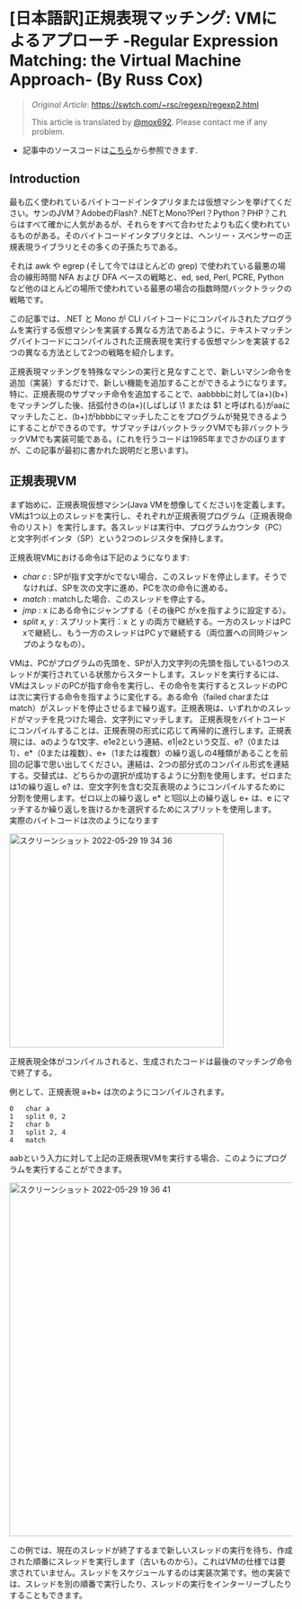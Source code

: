# [日本語訳]正規表現マッチング: VMによるアプローチ -Regular Expression Matching: the Virtual Machine Approach- (By Russ Cox)
> *Original Article*: https://swtch.com/~rsc/regexp/regexp2.html
> 
> This article is translated by [@mox692](https://twitter.com/mox692). Please contact me if any problem.

* 記事中のソースコードは[こちら](https://swtch.com/~rsc/regexp/)から参照できます.


## Introduction
最も広く使われているバイトコードインタプリタまたは仮想マシンを挙げてください。サンのJVM？AdobeのFlash? .NETとMono?Perl？Python？PHP？これらはすべて確かに人気があるが、それらをすべて合わせたよりも広く使われているものがある。そのバイトコードインタプリタとは、ヘンリー・スペンサーの正規表現ライブラリとその多くの子孫たちである。

それは awk や egrep (そして今ではほとんどの grep) で使われている最悪の場合の線形時間 NFA および DFA ベースの戦略と、ed, sed, Perl, PCRE, Python など他のほとんどの場所で使われている最悪の場合の指数時間バックトラックの戦略です。

この記事では、.NET と Mono が CLI バイトコードにコンパイルされたプログラムを実行する仮想マシンを実装する異なる方法であるように、テキストマッチングバイトコードにコンパイルされた正規表現を実行する仮想マシンを実装する2つの異なる方法として2つの戦略を紹介します。

正規表現マッチングを特殊なマシンの実行と見なすことで、新しいマシン命令を追加（実装）するだけで、新しい機能を追加することができるようになります。特に、正規表現のサブマッチ命令を追加することで、aabbbbに対して(a+)(b+)をマッチングした後、括弧付きの(a+)(しばしば \1 または $1 と呼ばれる)がaaにマッチしたこと、(b+)がbbbbにマッチしたことをプログラムが発見できるようにすることができるのです。サブマッチはバックトラックVMでも非バックトラックVMでも実装可能である。(これを行うコードは1985年までさかのぼりますが、この記事が最初に書かれた説明だと思います)。

## 正規表現VM
まず始めに、正規表現仮想マシン(Java VMを想像してください)を定義します。VMは1つ以上のスレッドを実行し、それぞれが正規表現プログラム（正規表現命令のリスト）を実行します。各スレッドは実行中、プログラムカウンタ（PC）と文字列ポインタ（SP）という2つのレジスタを保持します。

正規表現VMにおける命令は下記のようになります:

* *char c* : SPが指す文字がcでない場合、このスレッドを停止します。そうでなければ、SPを次の文字に進め、PCを次の命令に進める。
* *match* : matchした場合、このスレッドを停止する。
* *jmp* :  x にある命令にジャンプする（その後PC がxを指すように設定する）。
* *split x, y* : スプリット実行：x と y の両方で継続する。一方のスレッドはPC xで継続し、もう一方のスレッドはPC yで継続する（両位置への同時ジャンプのようなもの）。

VMは、PCがプログラムの先頭を、SPが入力文字列の先頭を指している1つのスレッドが実行されている状態からスタートします。スレッドを実行するには、VMはスレッドのPCが指す命令を実行し、その命令を実行するとスレッドのPCは次に実行する命令を指すように変化する。ある命令（failed charまたはmatch）がスレッドを停止させるまで繰り返す。正規表現は、いずれかのスレッドがマッチを見つけた場合、文字列にマッチします。
正規表現をバイトコードにコンパイルすることは、正規表現の形式に応じて再帰的に進行します。正規表現には、aのような1文字、e1e2という連結、e1|e2という交互、e?（0または1）、e*（0または複数）、e+（1または複数）の繰り返しの4種類があることを前回の記事で思い出してください。連結は、2つの部分式のコンパイル形式を連結する。交替式は、どちらかの選択が成功するように分割を使用します。ゼロまたは1の繰り返し e? は、空文字列を含む交互表現のようにコンパイルするために分割を使用します。ゼロ以上の繰り返し e* と1回以上の繰り返し e+ は、e にマッチするか繰り返しを抜けるかを選択するためにスプリットを使用します。  
実際のバイトコードは次のようになります

<img width="381" alt="スクリーンショット 2022-05-29 19 34 36" src="https://user-images.githubusercontent.com/55653825/170863677-48d88728-00d3-48b4-8548-ed984fd4b251.png">  

正規表現全体がコンパイルされると、生成されたコードは最後のマッチング命令で終了する。

例として、正規表現 a+b+ は次のようにコンパイルされます。

```
0   char a
1   split 0, 2
2   char b
3   split 2, 4
4   match

```

aabという入力に対して上記の正規表現VMを実行する場合、このようにプログラムを実行することができます。  

<img width="630" alt="スクリーンショット 2022-05-29 19 36 41" src="https://user-images.githubusercontent.com/55653825/170863753-6dcf298f-b371-497f-8114-7967f9394cfa.png">

この例では、現在のスレッドが終了するまで新しいスレッドの実行を待ち、作成された順番にスレッドを実行します（古いものから）。これはVMの仕様では要求されていません。スレッドをスケジュールするのは実装次第です。他の実装では、スレッドを別の順番で実行したり、スレッドの実行をインターリーブしたりすることもできます。
